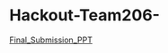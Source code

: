 # Hackout-Team206-

[Final_Submission_PPT]([https://view.officeapps.live.com/op/view.aspx?src=https%3A%2F%2Fraw.githubusercontent.com%2FDharmaBagadia004%2FHackout-Team206-%2Fmain%2FHACKATHON%2520TEAM%2520206%252B%252B.pptx&wdOrigin=BROWSELINK](https://view.officeapps.live.com/op/view.aspx?src=https%3A%2F%2Fraw.githubusercontent.com%2FDharmaBagadia004%2FHackout-Team206-%2Fmain%2FTeam%2520206%252B%252B_Phase3_Submission_H23%2FHACKATHON_TEAM_206%252B%252B%255B1%255D.pptx&wdOrigin=BROWSELINK)https://view.officeapps.live.com/op/view.aspx?src=https%3A%2F%2Fraw.githubusercontent.com%2FDharmaBagadia004%2FHackout-Team206-%2Fmain%2FTeam%2520206%252B%252B_Phase3_Submission_H23%2FHACKATHON_TEAM_206%252B%252B%255B1%255D.pptx&wdOrigin=BROWSELINK)
